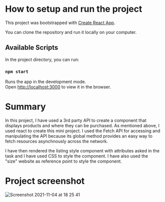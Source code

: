 # How to setup and run the project

This project was bootstrapped with [Create React App](https://github.com/facebook/create-react-app).

You can clone the repository and run it locally on your computer.

## Available Scripts

In the project directory, you can run:

### `npm start`

Runs the app in the development mode.\
Open [http://localhost:3000](http://localhost:3000) to view it in the browser.

# Summary

In this project, I have used a 3rd party API to create a component that displays products and where they can be purchased. As mentioned above, I used react to create this mini project. I used the Fetch API for accessing and manipulating the API because its global method provides an easy way to fetch resources asynchnously across the network.

I have then rendered the listing style component with attributes asked in the task and I have used CSS to style the component. I have also used the "size" website as reference point to style the component.

# Project screenshot 

![Screenshot 2021-11-04 at 18 25 41](https://user-images.githubusercontent.com/68753820/140398166-41dba3fd-b081-43e7-89c9-7b0e23a33dd2.png)
